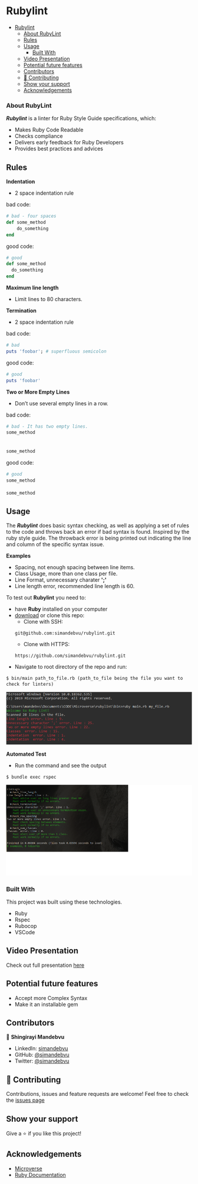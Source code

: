 # Rubylint

- [Rubylint](#rubylint)
    - [About RubyLint](#about-rubylint)
  - [Rules](#rules)
  - [Usage](#usage)
    - [Built With](#built-with)
  - [Video Presentation](#video-presentation)
  - [Potential future features](#potential-future-features)
  - [Contributors](#contributors)
  - [:handshake: Contributing](#handshake-contributing)
  - [Show your support](#show-your-support)
  - [Acknowledgements](#acknowledgements)

### About RubyLint
**_Rubylint_** is a linter for Ruby Style Guide specifications, which:

- Makes Ruby Code Readable
- Checks compliance
- Delivers early feedback for Ruby Developers
- Provides best practices and advices

## Rules

**Indentation**
* 2 space indentation rule

bad code:
```ruby
# bad - four spaces
def some_method
    do_something
end

```

good code:
```ruby
# good
def some_method
  do_something
end
```

**Maximum line length**
* Limit lines to 80 characters.

**Termination**
* 2 space indentation rule

bad code:
```ruby
# bad
puts 'foobar'; # superfluous semicolon

```

good code:
```ruby
# good
puts 'foobar'
```
**Two or More Empty Lines**
* Don’t use several empty lines in a row.
  
bad code:
```ruby
# bad - It has two empty lines.
some_method


some_method

```
 
good code:
```ruby
# good
some_method

some_method
```
## Usage

The **_Rubylint_** does basic syntax checking, as well as applying a set of rules to the code and throws back an error if bad syntax is found. Inspired by the ruby style guide.
The throwback error is being printed out indicating the line and column of the specific syntax issue.

**Examples**
- Spacing, not enough spacing between line items.
- Class Usage, more than one class per file.
- Line Format, unnecessary charater **';'**
- Line length error, recommended line length is 60.

To test out **Rubylint** you need to:
* have **Ruby** installed on your computer
* [download](https://github.com/simandebvu/rubylint/archive/develop.zip) or clone this repo:
  - Clone with SSH:
  ```
  git@github.com:simandebvu/rubylint.git
  ```
  - Clone with HTTPS:
  ```
  https://github.com/simandebvu/rubylint.git
  ```
* Navigate to root directory of the repo and run:
```
$ bin/main path_to_file.rb (path_to_file being the file you want to check for linters)
```
![Screenshot](images/code_demo.png)


**Automated Test**
* Run the command and see the output
```
$ bundle exec rspec
```
![Screenshot](images/rspec.png)

### Built With
This project was built using these technologies.
* Ruby
* Rspec
* Rubocop
* VSCode

## Video Presentation

Check out full presentation [here]([#](https://www.loom.com/share/9053a51437b84e5ab9ba49fde4735549))

## Potential future features

- Accept more Complex Syntax
- Make it an installable gem

## Contributors

👤 **Shingirayi Mandebvu**

- LinkedIn: [simandebvu](https://www.linkedin.com/in/simandebvu/)
- GitHub: [@simandebvu](https://github.com/simandebvu)
- Twitter: [@simandebvu](https://twitter.com/simandebvu)


## :handshake: Contributing
Contributions, issues and feature requests are welcome!
Feel free to check the [issues page](https://github.com/simandebvu/rubylint/issues)

## Show your support
Give a :star: if you like this project!


<!-- ACKNOWLEDGEMENTS -->
## Acknowledgements
* [Microverse](https://www.microverse.org/)
* [Ruby Documentation](https://www.ruby-lang.org/en/documentation/)